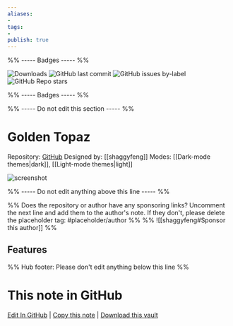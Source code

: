```yaml
---
aliases:
- 
tags: 
- 
publish: true
---
```


%% ----- Badges ----- %%

![Downloads](https://img.shields.io/badge/downloads-51984-573E7A?style=for-the-badge&logo=)
![GitHub last commit](https://img.shields.io/github/last-commit/shaggyfeng/obsidian-Golden-Topaz-theme?color=573E7A&label=last%20update&logo=github&style=for-the-badge)
![GitHub issues by-label](https://img.shields.io/github/issues/shaggyfeng/obsidian-Golden-Topaz-theme/help%20wanted?color=573E7A&logo=github&style=for-the-badge) 
![GitHub Repo stars](https://img.shields.io/github/stars/shaggyfeng/obsidian-Golden-Topaz-theme?color=573E7A&logo=github&style=for-the-badge)

%% ----- Badges ----- %%

%% ----- Do not edit this section ----- %%

# Golden Topaz

Repository: [GitHub](https://github.com/shaggyfeng/obsidian-Golden-Topaz-theme)
Designed by: [[shaggyfeng]]
Modes: [[Dark-mode themes|dark]], [[Light-mode themes|light]]



![screenshot](https://github.com/shaggyfeng/obsidian-Golden-Topaz-theme/raw/HEAD/screenshot.png)

%% ----- Do not edit anything above this line ----- %% 

%% Does the repository or author have any sponsoring links? Uncomment the next line and add them to the author's note. If they don't, please delete the placeholder tag: #placeholder/author %%
%% ![[shaggyfeng#Sponsor this author]] %%


## Features



%% Hub footer: Please don't edit anything below this line %%

# This note in GitHub

<span class="git-footer">[Edit In GitHub](https://github.dev/obsidian-community/obsidian-hub/blob/main/02%20-%20Community%20Expansions/02.05%20All%20Community%20Expansions/Themes/Golden%20Topaz.md "git-hub-edit-note") | [Copy this note](https://raw.githubusercontent.com/obsidian-community/obsidian-hub/main/02%20-%20Community%20Expansions/02.05%20All%20Community%20Expansions/Themes/Golden%20Topaz.md "git-hub-copy-note") | [Download this vault](https://github.com/obsidian-community/obsidian-hub/archive/refs/heads/main.zip "git-hub-download-vault") </span>
